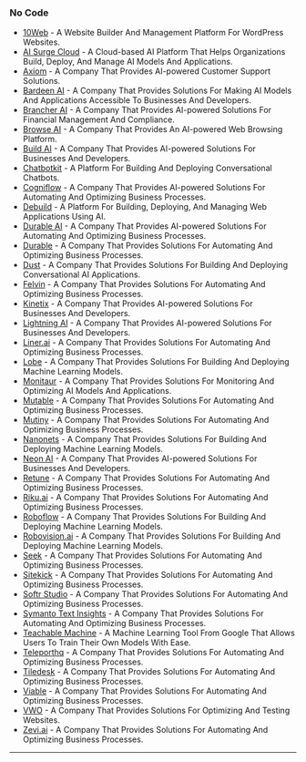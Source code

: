 ### No Code

* [10Web](https://10web.io/) - A Website Builder And Management Platform For WordPress Websites.
* [AI Surge Cloud](https://ai-surge.cloud/) - A Cloud-based AI Platform That Helps Organizations Build, Deploy, And Manage AI Models And Applications.
* [Axiom](https://axiom.ai/) - A Company That Provides AI-powered Customer Support Solutions.
* [Bardeen AI](https://bardeen.ai/ai) - A Company That Provides Solutions For Making AI Models And Applications Accessible To Businesses And Developers.
* [Brancher AI](https://www.brancher.ai/) - A Company That Provides AI-powered Solutions For Financial Management And Compliance.
* [Browse AI](https://browse.ai) - A Company That Provides An AI-powered Web Browsing Platform.
* [Build AI](https://www.buildai.space/) - A Company That Provides AI-powered Solutions For Businesses And Developers.
* [Chatbotkit](https://chatbotkit.com/) - A Platform For Building And Deploying Conversational Chatbots.
* [Cogniflow](https://www.cogniflow.ai/) - A Company That Provides AI-powered Solutions For Automating And Optimizing Business Processes.
* [Debuild](https://debuild.app/) - A Platform For Building, Deploying, And Managing Web Applications Using AI.
* [Durable AI](https://durable.ai/) - A Company That Provides AI-powered Solutions For Automating And Optimizing Business Processes.
* [Durable](https://durable.co/) - A Company That Provides Solutions For Automating And Optimizing Business Processes.
* [Dust](https://dust.tt/) - A Company That Provides Solutions For Building And Deploying Conversational AI Applications.
* [Felvin](https://felvin.com/) - A Company That Provides Solutions For Automating And Optimizing Business Processes.
* [Kinetix](https://www.kinetix.tech/) - A Company That Provides AI-powered Solutions For Businesses And Developers.
* [Lightning AI](https://lightning.ai/) - A Company That Provides AI-powered Solutions For Businesses And Developers.
* [Liner.ai](https://liner.ai/) - A Company That Provides Solutions For Automating And Optimizing Business Processes.
* [Lobe](https://www.lobe.ai/) - A Company That Provides Solutions For Building And Deploying Machine Learning Models.
* [Monitaur](https://monitaur.ai/) - A Company That Provides Solutions For Monitoring And Optimizing AI Models And Applications.
* [Mutable](https://mutable.ai/) - A Company That Provides Solutions For Automating And Optimizing Business Processes.
* [Mutiny](https://www.mutinyhq.com/) - A Company That Provides Solutions For Automating And Optimizing Business Processes.
* [Nanonets](https://nanonets.com/) - A Company That Provides Solutions For Building And Deploying Machine Learning Models.
* [Neon AI](https://neon.ai/) - A Company That Provides AI-powered Solutions For Businesses And Developers.
* [Retune](https://retune.so/) - A Company That Provides Solutions For Automating And Optimizing Business Processes.
* [Riku.ai](https://riku.ai/) - A Company That Provides Solutions For Automating And Optimizing Business Processes.
* [Roboflow](https://roboflow.com/) - A Company That Provides Solutions For Building And Deploying Machine Learning Models.
* [Robovision.ai](https://robovision.ai/product/platform/) - A Company That Provides Solutions For Building And Deploying Machine Learning Models.
* [Seek](https://www.seek.ai/) - A Company That Provides Solutions For Automating And Optimizing Business Processes.
* [Sitekick](https://www.sitekick.ai/) - A Company That Provides Solutions For Automating And Optimizing Business Processes.
* [Softr Studio](https://softrplatformsgmbh.grsm.io/4a8exk97h4m7) - A Company That Provides Solutions For Automating And Optimizing Business Processes.
* [Symanto Text Insights](https://www.symanto.com/get-in-touch/) - A Company That Provides Solutions For Automating And Optimizing Business Processes.
* [Teachable Machine](https://teachablemachine.withgoogle.com/) - A Machine Learning Tool From Google That Allows Users To Train Their Own Models With Ease.
* [Teleporthq](https://teleporthq.io/) - A Company That Provides Solutions For Automating And Optimizing Business Processes.
* [Tiledesk](https://tiledesk.com/) - A Company That Provides Solutions For Automating And Optimizing Business Processes.
* [Viable](https://www.askviable.com/) - A Company That Provides Solutions For Automating And Optimizing Business Processes.
* [VWO](https://vwo.com/testing/) - A Company That Provides Solutions For Optimizing And Testing Websites.
* [Zevi.ai](https://www.zevi.ai/) - A Company That Provides Solutions For Automating And Optimizing Business Processes.

***